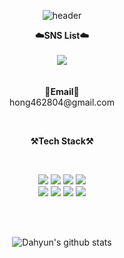 <div align="center">

![header](https://capsule-render.vercel.app/api?type=waving&color=auto&height=300&section=header&text=HongRyeol&fontSize=70&animation=fadeIn&fontAlignY=35&desc=Hi👋%20I'm%20Front-End%20Developer&descAlignY=51&descAlign=62)


<p align="center">
    <Strong>☁️SNS List☁️</Strong><br><br>
    <a href="https://velog.io/@hong462804" target="_blank"><img src="https://img.shields.io/badge/Velog-23E7E7E7?style=flat-square&logo=Velog&logoColor=white"/></a>
    <br>
<br><br>
<Strong>📧Email📧</Strong>
<br>
hong462804@gmail.com
<br>

</p>

<br>


<p align="center">
    <Strong>⚒️Tech Stack⚒️</Strong><br>
</p>

<br>
<p align="center" display="inline-block">
 <img src="https://img.shields.io/badge/HTML-E34F26?style=for-the-badge&logo=HTML5&logoColor=white"/></a> 
  <img src="https://img.shields.io/badge/CSS-1572B6?style=for-the-badge&logo=CSS3&logoColor=white"/></a>
  <img src="https://img.shields.io/badge/JavaScript-F7DF1E?style=for-the-badge&logo=JavaScript&logoColor=black"/></a>
    <img src="https://img.shields.io/badge/React-61DAFB?style=for-the-badge&logo=React&logoColor=white"/></a>
    <br>
   <img src="https://img.shields.io/badge/Sass-CC6699?style=for-the-badge&logo=Sass&logoColor=white"/></a>
  <img src="https://img.shields.io/badge/Tailwind CSS-06B6D4?style=for-the-badge&logo=Tailwind CSS&logoColor=white"/></a>
  <img src="https://img.shields.io/badge/Bootstrap-7952B3?style=for-the-badge&logo=Bootstrap&logoColor=white"/></a>
  <img src="https://img.shields.io/badge/mysql-4479A1?style=for-the-badge&logo=mysql&logoColor=white"></a>
</p>

<br>
<br>

![Dahyun's github stats](https://github-readme-stats.vercel.app/api?username=Hongryeoll&show_icons=true)
</div>
